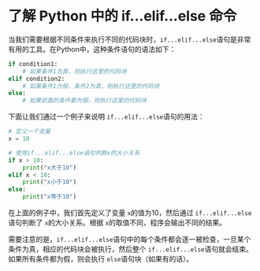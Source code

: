 # 了解 Python 中的 if...elif...else 命令

当我们需要根据不同条件来执行不同的代码块时，`if...elif...else`语句是非常有用的工具。在Python中，这种条件语句的语法如下：

```python
if condition1:
    # 如果条件1为真，则执行这里的代码块
elif condition2:
    # 如果条件1为假，条件2为真，则执行这里的代码块
else:
    # 如果前面的条件都为假，则执行这里的代码块
```

下面让我们通过一个例子来说明 `if...elif...else`语句的用法：

```python
# 定义一个变量
x = 10

# 使用if...elif...else语句判断x的大小关系
if x > 10:
    print("x大于10")
elif x < 10:
    print("x小于10")
else:
    print("x等于10")
```

在上面的例子中，我们首先定义了变量 `x`的值为10，然后通过 `if...elif...else`语句判断了 `x`的大小关系。根据 `x`的取值不同，程序会输出不同的结果。

需要注意的是，`if...elif...else`语句中的每个条件都会逐一被检查，一旦某个条件为真，相应的代码块会被执行，然后整个 `if...elif...else`语句就会结束。如果所有条件都为假，则会执行 `else`语句块（如果有的话）。
